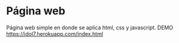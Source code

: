 # Página web 
Página web simple en donde se aplica html, css y javascript.
DEMO
https://idol7.herokuapp.com/index.html
